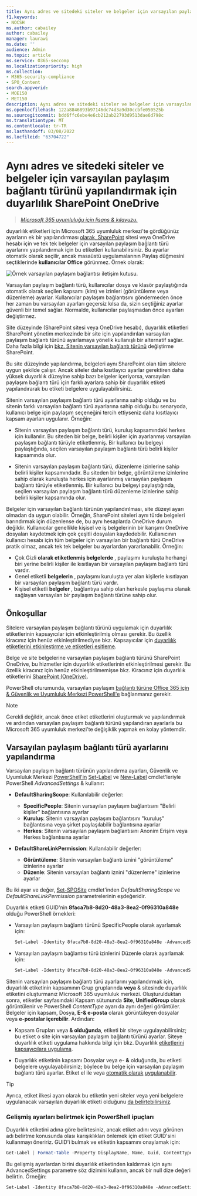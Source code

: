 ```yaml
---
title: Aynı adres ve sitedeki siteler ve belgeler için varsayılan paylaşım bağlantı türünü yapılandırmak için duyarlılık SharePoint OneDrive
f1.keywords:
- NOCSH
ms.author: cabailey
author: cabailey
manager: laurawi
ms.date: ''
audience: Admin
ms.topic: article
ms.service: O365-seccomp
ms.localizationpriority: high
ms.collection:
- M365-security-compliance
- SPO_Content
search.appverid:
- MOE150
- MET150
description: Aynı adres ve sitedeki siteler ve belgeler için varsayılan paylaşım bağlantı türünü yapılandırmak için duyarlılık SharePoint OneDrive.
ms.openlocfilehash: 122a8846893b97146dc74d3a9d30ccbfe050525b
ms.sourcegitcommit: bdd6ffc6ebe4e6cb212ab22793d9513dae6d798c
ms.translationtype: MT
ms.contentlocale: tr-TR
ms.lasthandoff: 03/08/2022
ms.locfileid: "63704722"
---
```

# <a name="use-sensitivity-labels-to-configure-the-default-sharing-link-type-for-sites-and-documents-in-sharepoint-and-onedrive"></a>Aynı adres ve sitedeki siteler ve belgeler için varsayılan paylaşım bağlantı türünü yapılandırmak için duyarlılık SharePoint OneDrive

>*[Microsoft 365 uyumluluğu için lisans & kılavuzu.](/office365/servicedescriptions/microsoft-365-service-descriptions/microsoft-365-tenantlevel-services-licensing-guidance/microsoft-365-security-compliance-licensing-guidance)*

duyarlılık etiketleri için Microsoft 365 uyumluluk merkezi'te gördüğünüz ayarların ek bir yapılandırması [olarak, SharePoint](sensitivity-labels.md) sitesi veya OneDrive hesabı için ve tek tek belgeler için varsayılan paylaşım bağlantı türü ayarlarını yapılandırmak için bu etiketleri kullanabilirsiniz. Bu ayarlar otomatik olarak seçilir, ancak masaüstü uygulamalarının Paylaş düğmesini seçtiklerinde **kullanıcılar Office** görünmez. Örnek olarak:

![Örnek varsayılan paylaşım bağlantısı iletişim kutusu.](../media/default-sharing-link-example.png)

Varsayılan paylaşım bağlantı türü, kullanıcılar dosya ve klasör paylaştığında otomatik olarak seçilen kapsamı (kim) ve izinleri (görüntüleme veya düzenleme) ayarlar. Kullanıcılar paylaşım bağlantısını göndermeden önce her zaman bu varsayılan ayarları geçersiz kılsa da, sizin seçtiğiniz ayarlar güvenli bir temel sağlar. Normalde, kullanıcılar paylaşmadan önce ayarları değiştirmez.

Site düzeyinde (SharePoint sitesi veya OneDrive hesabı), duyarlılık etiketleri SharePoint yönetim merkezinde bir site için yapılandırılan varsayılan paylaşım bağlantı türünü ayarlamaya yönelik kullanışlı bir alternatif sağlar. Daha fazla bilgi için [bkz. Sitenin varsayılan bağlantı türünü](/sharepoint/change-default-sharing-link) değiştirme SharePoint.

Bu site düzeyinde yapılandırma, belgeleri aynı SharePoint olan tüm sitelere uygun şekilde çalışır. Ancak siteler daha kısıtlayıcı ayarlar gerektiren daha yüksek duyarlılık düzeyine sahip bazı belgeler içeriyorsa, varsayılan paylaşım bağlantı türü için farklı ayarlara sahip bir duyarlılık etiketi yapılandırarak bu etiketi belgelere uygulayabilirsiniz.

Sitenin varsayılan paylaşım bağlantı türü ayarlarına sahip olduğu ve bu sitenin farklı varsayılan bağlantı türü ayarlarına sahip olduğu bu senaryoda, kullanıcı belge için paylaşım seçeneğini tercih ettiyseniz daha kısıtlayıcı kapsam ayarları uygulanır. Örneğin:

- Sitenin varsayılan paylaşım bağlantı türü, kuruluş kapsamındaki herkes için kullanılır. Bu siteden bir belge, belirli kişiler için ayarlanmış varsayılan paylaşım bağlantı türüyle etiketlenmiş. Bir kullanıcı bu belgeyi paylaştığında, seçilen varsayılan paylaşım bağlantı türü belirli kişiler kapsamında olur.

- Sitenin varsayılan paylaşım bağlantı türü, düzenleme izinlerine sahip belirli kişiler kapsamındadır. Bu siteden bir belge, görüntüleme izinlerine sahip olarak kuruluşta herkes için ayarlanmış varsayılan paylaşım bağlantı türüyle etiketlenmiş. Bir kullanıcı bu belgeyi paylaştığında, seçilen varsayılan paylaşım bağlantı türü düzenleme izinlerine sahip belirli kişiler kapsamında olur.

Belgeler için varsayılan bağlantı türünün yapılandırılması, site düzeyi ayarı olmadan da uygun olabilir. Örneğin, SharePoint siteleri aynı türde belgeleri barındırmak için düzenlense de, bu aynı hesaplarda OneDrive durum değildir. Kullanıcılar genellikle kişisel ve iş belgelerinin bir karışımı OneDrive dosyaları kaydetmek için çok çeşitli dosyaları kaydedebilir. Kullanıcının kullanıcı hesabı için tüm belgeler için varsayılan bir bağlantı türü OneDrive pratik olmaz, ancak tek tek belgeler bu ayarlardan yararlanabilir. Örneğin:

- Çok Gizli **olarak etiketlenmiş belgelerde** , paylaşımı kuruluşta herhangi biri yerine belirli kişiler ile kısıtlayan bir varsayılan paylaşım bağlantı türü vardır.
- Genel etiketli **belgelerin** , paylaşımı kuruluşta yer alan kişilerle kısıtlayan bir varsayılan paylaşım bağlantı türü vardır.
- Kişisel etiketli **belgeler** , bağlantıya sahip olan herkesle paylaşıma olanak sağlayan varsayılan bir paylaşım bağlantı türüne sahip olur.

## <a name="prerequisites"></a>Önkoşullar

Sitelere varsayılan paylaşım bağlantı türünü uygulamak için duyarlılık etiketlerinin kapsayıcılar için etkinleştirilmiş olması gerekir. Bu özellik kiracınız için henüz etkinleştirilmediyse bkz. Kapsayıcılar için [duyarlılık etiketlerini etkinleştirme ve etiketleri eşitleme](sensitivity-labels-teams-groups-sites.md#how-to-enable-sensitivity-labels-for-containers-and-synchronize-labels).

Belge ve site belgelerine varsayılan paylaşım bağlantı türünü SharePoint OneDrive, bu hizmetler için duyarlılık etiketlerinin etkinleştirilmesi gerekir. Bu özellik kiracınız için henüz etkinleştirilmemişse bkz. Kiracınız için duyarlılık etiketlerini [SharePoint (OneDrive)](sensitivity-labels-sharepoint-onedrive-files.md#how-to-enable-sensitivity-labels-for-sharepoint-and-onedrive-opt-in).

PowerShell oturumunda, varsayılan paylaşım [bağlantı türüne Office 365 için & Güvenlik ve Uyumluluk Merkezi PowerShell'e](/powershell/exchange/office-365-scc/connect-to-scc-powershell/connect-to-scc-powershell) bağlanmanız gerekir.

> [!NOTE]
> Gerekli değildir, ancak önce etiket etiketlerini oluşturmak ve [](create-sensitivity-labels.md)yapılandırmak ve ardından varsayılan paylaşım bağlantı türünü yapılandıran ayarlarla bu Microsoft 365 uyumluluk merkezi'te değişiklik yapmak en kolay yöntemdir.

## <a name="how-to-configure-settings-for-the-default-sharing-link-type"></a>Varsayılan paylaşım bağlantı türü ayarlarını yapılandırma

Varsayılan paylaşım bağlantı türünün yapılandırma ayarları, Güvenlik ve Uyumluluk Merkezi [PowerShell'in](/powershell/exchange/scc-powershell) [Set-Label](/powershell/module/exchange/set-label) ve [New-Label](/powershell/module/exchange/new-labelpolicy) cmdlet'leriyle PowerShell *AdvancedSettings* & kullanır:

- **DefaultSharingScope**: Kullanılabilir değerler:
    - **SpecificPeople**: Sitenin varsayılan paylaşım bağlantısını "Belirli kişiler" bağlantısına ayarlar
    - **Kuruluş**: Sitenin varsayılan paylaşım bağlantısını "kuruluş" bağlantısına veya şirket paylaşılabilir bağlantısına ayarlar
    - **Herkes**: Sitenin varsayılan paylaşım bağlantısını Anonim Erişim veya Herkes bağlantısına ayarlar

- **DefaultShareLinkPermission**: Kullanılabilir değerler:
    - **Görüntüleme**: Sitenin varsayılan bağlantı iznini "görüntüleme" izinlerine ayarlar
    - **Düzenle**: Sitenin varsayılan bağlantı iznini "düzenleme" izinlerine ayarlar

Bu iki ayar ve değer, [Set-SPOSite](/powershell/module/sharepoint-online/set-sposite) cmdlet'inden *DefaultSharingScope* ve *DefaultShareLinkPermission* parametrelerinin eşdeğeridir.

Duyarlılık etiketi GUID'nin **8faca7b8-8d20-48a3-8ea2-0f96310a848e** olduğu PowerShell örnekleri:

- Varsayılan paylaşım bağlantı türünü SpecificPeople olarak ayarlamak için:
    
    ````powershell
    Set-Label -Identity 8faca7b8-8d20-48a3-8ea2-0f96310a848e -AdvancedSettings @{DefaultSharingScope="SpecificPeople"}
    ````

- Varsayılan paylaşım bağlantısı türü izinlerini Düzenle olarak ayarlamak için:
    
    ````powershell
    Set-Label -Identity 8faca7b8-8d20-48a3-8ea2-0f96310a848e -AdvancedSettings @{DefaultShareLinkPermission="Edit"}
    ````

Sitenin varsayılan paylaşım bağlantı türü ayarlarını yapılandırmak için, duyarlılık etiketinin kapsamının [](sensitivity-labels.md#label-scopes) Grup gruplarında **veya** & sitesinde duyarlılık etiketini oluşturmanız Microsoft 365 uyumluluk merkezi. Oluşturulduktan sonra, etiketler sayfasındaki Kapsam sütununda **Site, UnifiedGroup** olarak görüntülenir ve PowerShell *ContentType* ayarı  da aynı değeri görüntüler. Belgeler için kapsam, Dosya, **E-& e-posta** olarak görüntüleyen dosyalar veya **e-postalar içerebilir**. Ardından:

- Kapsam Grupları veya **& olduğunda**, etiketi bir siteye uygulayabilirsiniz; bu etiket o site için varsayılan paylaşım bağlantı türünü ayarlar. Siteye duyarlılık etiketi uygulama hakkında bilgi için bkz. Duyarlılık [etiketlerini kapsayıcılara uygulama](sensitivity-labels-teams-groups-sites.md#how-to-apply-sensitivity-labels-to-containers).

- Duyarlılık etiketinin kapsamı Dosyalar veya e- **&** olduğunda, bu etiketi belgelere uygulayabilirsiniz; böylece bu belge için varsayılan paylaşım bağlantı türü ayarlar. Etiket el ile veya [otomatik olarak](https://support.microsoft.com/office/apply-sensitivity-labels-to-your-files-and-email-in-office-2f96e7cd-d5a4-403b-8bd7-4cc636bae0f9) [uygulanabilir](apply-sensitivity-label-automatically.md).

> [!TIP]
> Ayrıca, etiket ilkesi ayarı olarak bu etiketin yeni siteler veya yeni belgelere uygulanacak varsayılan duyarlılık etiketi olduğunu [da belirtebilirsiniz](sensitivity-labels.md#what-label-policies-can-do).

### <a name="powershell-tips-for-specifying-the-advanced-settings"></a>Gelişmiş ayarları belirtmek için PowerShell ipuçları

Duyarlılık etiketini adına göre belirtesiniz, ancak etiket adını veya görünen adı belirtme konusunda olası karışıklıkları önlemek için etiket GUID'sini kullanmayı öneririz. GUID'i bulmak ve etiketin kapsamını onaylamak için:

````powershell
Get-Label | Format-Table -Property DisplayName, Name, Guid, ContentType
````

Bu gelişmiş ayarlardan birini duyarlılık etiketinden kaldırmak için aynı AdvancedSettings parametre söz dizimini kullanın, ancak bir null dize değeri belirtin. Örneğin:

````powershell
Set-Label -Identity 8faca7b8-8d20-48a3-8ea2-0f96310a848e -AdvancedSettings @{DefaultSharingScope=""}
````

